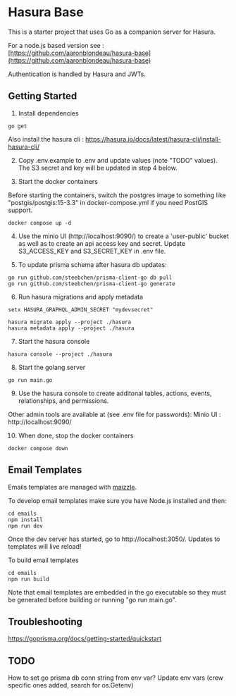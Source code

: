 # Hasura Base

This is a starter project that uses Go as a companion server for Hasura.

For a node.js based version see : [https://github.com/aaronblondeau/hasura-base](https://github.com/aaronblondeau/hasura-base)

Authentication is handled by Hasura and JWTs.

## Getting Started

1.  Install dependencies

```
go get
```

Also install the hasura cli : https://hasura.io/docs/latest/hasura-cli/install-hasura-cli/

2. Copy .env.example to .env and update values (note "TODO" values).  The S3 secret and key will be updated in step 4 below.

3. Start the docker containers

Before starting the containers, switch the postgres image to something like "postgis/postgis:15-3.3" in docker-compose.yml if you need PostGIS support.

```
docker compose up -d
```

4. Use the minio UI (http://localhost:9090/) to create a 'user-public' bucket as well as to create an api access key and secret. Update S3_ACCESS_KEY and S3_SECRET_KEY in .env file.

5. To update prisma schema after hasura db updates:

```
go run github.com/steebchen/prisma-client-go db pull
go run github.com/steebchen/prisma-client-go generate
```

6. Run hasura migrations and apply metadata

```
setx HASURA_GRAPHQL_ADMIN_SECRET "mydevsecret"
```

```
hasura migrate apply --project ./hasura
hasura metadata apply --project ./hasura
```

7. Start the hasura console

```
hasura console --project ./hasura
```

8. Start the golang server

```
go run main.go
```

9. Use the hasura console to create additonal tables, actions, events, relationships, and permissions.

Other admin tools are available at (see .env file for passwords):
Minio UI : http://localhost:9090/

10. When done, stop the docker containers

```
docker compose down
```

## Email Templates

Emails templates are managed with [maizzle](https://maizzle.com/).

To develop email templates make sure you have Node.js installed and then:

```
cd emails
npm install
npm run dev
```

Once the dev server has started, go to http://localhost:3050/.  Updates to templates will live reload!

To build email templates

```
cd emails
npm run build
```

Note that email templates are embedded in the go executable so they must be generated before building or running "go run main.go".

## Troubleshooting

https://goprisma.org/docs/getting-started/quickstart

## TODO

How to set go prisma db conn string from env var?
Update env vars (crew specific ones added, search for os.Getenv)